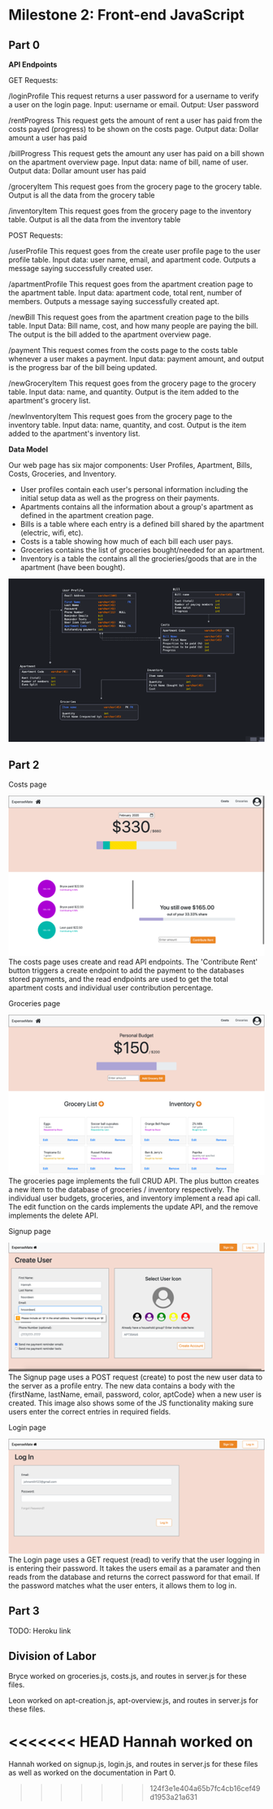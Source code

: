 # Milestone 2: Front-end JavaScript

## Part 0

**API Endpoints**

GET Requests: 

/loginProfile This request returns a user password for a username to verify a user on the login page. Input: username or email. Output: User password

/rentProgress This request gets the amount of rent a user has paid from the costs payed (progress) to be shown on the costs page. Output data: Dollar amount a user has paid 

/billProgress This request gets the amount any user has paid on a bill shown on the apartment overview page. Input data: name of bill, name of user. Output data: Dollar amount user has paid

/groceryItem This request goes from the grocery page to the grocery table. Output is all the data from the grocery table

/inventoryItem This request goes from the grocery page to the inventory table. Output is all the data from the inventory table


POST Requests:

/userProfile This request goes from the create user profile page to the user profile table. Input data: user name, email, and apartment code. Outputs a message saying successfully created user.

/apartmentProfile This request goes from the apartment creation page to the apartment table. Input data: apartment code, total rent, number of members. Outputs a message saying successfully created apt.

/newBill This request goes from the apartment creation page to the bills table. Input Data: Bill name, cost, and how many people are paying the bill. The output is the bill added to the apartment overview page.

/payment This request comes from the costs page to the costs table whenever a user makes a payment. Input data: payment amount, and output is the progress bar of the bill being updated. 


/newGroceryItem This request goes from the grocery page to the grocery table. Input data: name, and quantity. Output is the item added to the apartment's grocery list. 

/newInventoryItem This request goes from the grocery page to the inventory table. Input data: name, quantity, and cost. Output is the item added to the apartment's inventory list. 

**Data Model**

Our web page has six major components: User Profiles, Apartment, Bills, Costs, Groceries, and Inventory. 

*  User profiles contain each user's personal information including the  initial setup data as well as the progress on their payments. 
*  Apartments contains all the information about a group's apartment as defined in the apartment creation page. 
*  Bills is a table where each entry is a defined bill shared by the apartment (electric, wifi, etc). 
*  Costs is a table showing how much of each bill each user pays. 
*  Groceries contains the list of groceries bought/needed for an apartment. 
*  Inventory is a table the contains all the grocieries/goods that are in the apartment (have been bought). 

![Data Model](images/data_model.png)

## Part 2
Costs page

![Costs](images/costs.png)
The costs page uses create and read API endpoints. The 'Contribute Rent' button triggers a create endpoint to add the payment to the databases stored payments, and the read endpoints are used to get the total apartment costs and individual user contribution percentage.

Groceries page

![Groceries](images/groceries.png)
The groceries page implements the full CRUD API. The plus button creates a new item to the database of groceries / inventory respectively. The individual user budgets, groceries, and inventory implement a read api call. The edit function on the cards implements the update API, and the remove implements the delete API.

Signup page

![Signup](images/signup.png)
The Signup page uses a POST request (create) to post the new user data to the server as a profile entry. The new data contains a body with the {firstName, lastName, email, password, color, aptCode} when a new user is created. This image also shows some of the JS functionality making sure users enter the correct entries in required fields.

Login page

![Login](images/login.png)
The Login page uses a GET request (read) to verify that the user logging in is entering their password. It takes the users email as a paramater and then reads from the database and returns the correct password for that email. If the password matches what the user enters, it allows them to log in.

## Part 3

TODO: Heroku link

## Division of Labor

Bryce worked on groceries.js, costs.js, and routes in server.js for these files.

Leon worked on apt-creation.js, apt-overview.js, and routes in server.js for these files.

<<<<<<< HEAD
Hannah worked on 
=======
Hannah worked on signup.js, login.js, and routes in server.js for these files as well as worked on the documentation in Part 0.
>>>>>>> 124f3e1e404a65b7fc4cb16cef49d1953a21a631
